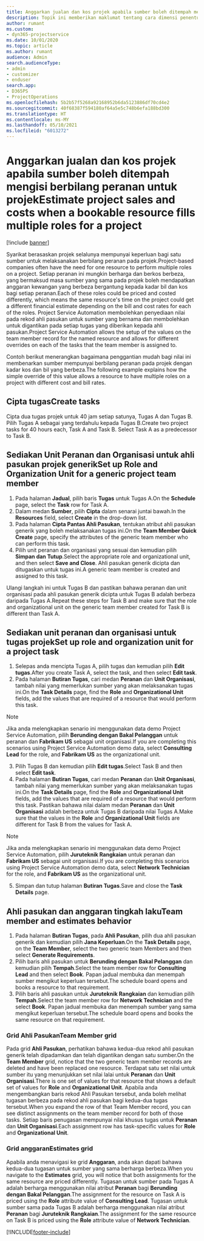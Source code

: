 ```yaml
---
title: Anggarkan jualan dan kos projek apabila sumber boleh ditempah mengisi berbilang peranan untuk projek
description: Topik ini memberikan maklumat tentang cara dimensi penentuan harga boleh digunakan untuk menyokong penentuan harga dan kos untuk sumber yang mengisi berbilang peranan pada projek.
author: rumant
ms.custom:
- dyn365-projectservice
ms.date: 10/01/2020
ms.topic: article
ms.author: rumant
audience: Admin
search.audienceType:
- admin
- customizer
- enduser
search.app:
- D365PS
- ProjectOperations
ms.openlocfilehash: 5b2b57f5268a92168952b6da5123886df70cd4e2
ms.sourcegitcommit: 40f68387f594180af64a5e5c748b6efa188bd300
ms.translationtype: HT
ms.contentlocale: ms-MY
ms.lasthandoff: 05/10/2021
ms.locfileid: "6013272"
---
```

# <a name="estimate-project-sales-and-costs-when-a-bookable-resource-fills-multiple-roles-for-a-project"></a><span data-ttu-id="2b1a6-103">Anggarkan jualan dan kos projek apabila sumber boleh ditempah mengisi berbilang peranan untuk projek</span><span class="sxs-lookup"><span data-stu-id="2b1a6-103">Estimate project sales and costs when a bookable resource fills multiple roles for a project</span></span> 

[!include [banner](../includes/psa-now-project-operations.md)]

<span data-ttu-id="2b1a6-104">Syarikat berasaskan projek selalunya mempunyai keperluan bagi satu sumber untuk melaksanakan berbilang peranan pada projek.</span><span class="sxs-lookup"><span data-stu-id="2b1a6-104">Project-based companies often have the need for one resource to perform multiple roles on a project.</span></span> <span data-ttu-id="2b1a6-105">Setiap peranan ini mungkin berharga dan berkos berbeza, yang bermaksud masa sumber yang sama pada projek boleh mendapatkan anggaran kewangan yang berbeza bergantung kepada kadar bil dan kos bagi setiap peranan.</span><span class="sxs-lookup"><span data-stu-id="2b1a6-105">Each of these roles could be priced and costed differently, which means the same resource's time on the project could get a different financial estimate depending on the bill and cost rates for each of the roles.</span></span> <span data-ttu-id="2b1a6-106">Project Service Automation membolehkan penyediaan nilai pada rekod ahli pasukan untuk sumber yang bernama dan membolehkan untuk digantikan pada setiap tugas yang diberikan kepada ahli pasukan.</span><span class="sxs-lookup"><span data-stu-id="2b1a6-106">Project Service Automation allows the setup of the values on the team member record for the named resource and allows for different overrides on each of the tasks that the team member is assigned to.</span></span>

<span data-ttu-id="2b1a6-107">Contoh berikut menerangkan bagaimana penggantian mudah bagi nilai ini membenarkan sumber mempunyai berbilang peranan pada projek dengan kadar kos dan bil yang berbeza.</span><span class="sxs-lookup"><span data-stu-id="2b1a6-107">The following example  explains how the simple override of this value allows a resource to have multiple roles on a project with different cost and bill rates.</span></span>

## <a name="create-tasks"></a><span data-ttu-id="2b1a6-108">Cipta tugas</span><span class="sxs-lookup"><span data-stu-id="2b1a6-108">Create tasks</span></span>
<span data-ttu-id="2b1a6-109">Cipta dua tugas projek untuk 40 jam setiap satunya, Tugas A dan Tugas B. Pilih Tugas A sebagai yang terdahulu kepada Tugas B.</span><span class="sxs-lookup"><span data-stu-id="2b1a6-109">Create two project tasks for 40 hours each, Task A and Task B. Select Task A as a predecessor to Task B.</span></span>

## <a name="set-up-role-and-organization-unit-for-a-generic-project-team-member"></a><span data-ttu-id="2b1a6-110">Sediakan Unit Peranan dan Organisasi untuk ahli pasukan projek generik</span><span class="sxs-lookup"><span data-stu-id="2b1a6-110">Set up Role and Organization Unit for a generic project team member</span></span>

1. <span data-ttu-id="2b1a6-111">Pada halaman **Jadual**, pilih baris **Tugas** untuk Tugas A.</span><span class="sxs-lookup"><span data-stu-id="2b1a6-111">On the **Schedule** page, select the **Task** row for Task A.</span></span> 
2. <span data-ttu-id="2b1a6-112">Dalam medan **Sumber**, pilih **Cipta** dalam senarai juntai bawah.</span><span class="sxs-lookup"><span data-stu-id="2b1a6-112">In the **Resources** field, select **Create** in the drop-down list.</span></span>
3. <span data-ttu-id="2b1a6-113">Pada halaman **Cipta Pantas Ahli Pasukan**, tentukan atribut ahli pasukan generik yang boleh melaksanakan tugas ini.</span><span class="sxs-lookup"><span data-stu-id="2b1a6-113">On the **Team Member Quick Create** page, specify the attributes of the generic team member who can perform this task.</span></span>
4. <span data-ttu-id="2b1a6-114">Pilih unit peranan dan organisasi yang sesuai dan kemudian pilih **Simpan dan Tutup**.</span><span class="sxs-lookup"><span data-stu-id="2b1a6-114">Select the appropriate role and organizational unit, and then select **Save and Close**.</span></span> <span data-ttu-id="2b1a6-115">Ahli pasukan generik dicipta dan ditugaskan untuk tugas ini.</span><span class="sxs-lookup"><span data-stu-id="2b1a6-115">A generic team member is created and assigned to this task.</span></span> 

<span data-ttu-id="2b1a6-116">Ulangi langkah ini untuk Tugas B dan pastikan bahawa peranan dan unit organisasi pada ahli pasukan generik dicipta untuk Tugas B adalah berbeza daripada Tugas A.</span><span class="sxs-lookup"><span data-stu-id="2b1a6-116">Repeat these steps for Task B and make sure that the role and organizational unit on the generic team member created for Task B is different than Task A.</span></span> 

## <a name="set-up-role-and-organization-unit-for-a-project-task"></a><span data-ttu-id="2b1a6-117">Sediakan unit peranan dan organisasi untuk tugas projek</span><span class="sxs-lookup"><span data-stu-id="2b1a6-117">Set up role and organization unit for a project task</span></span>

1. <span data-ttu-id="2b1a6-118">Selepas anda mencipta Tugas A, pilih tugas dan kemudian pilih **Edit tugas**.</span><span class="sxs-lookup"><span data-stu-id="2b1a6-118">After you create Task A, select the task, and then select **Edit task**.</span></span>
2. <span data-ttu-id="2b1a6-119">Pada halaman **Butiran Tugas**, cari medan **Peranan** dan **Unit Organisasi**, tambah nilai yang memerlukan sumber yang akan melaksanakan tugas ini.</span><span class="sxs-lookup"><span data-stu-id="2b1a6-119">On the **Task Details** page, find the **Role** and **Organizational Unit** fields, add the values that are required of a resource that would perform this task.</span></span> 

  > [!NOTE]
  > <span data-ttu-id="2b1a6-120">Jika anda melengkapkan senario ini menggunakan data demo Project Service Automation, pilih **Berunding dengan Bakal Pelanggan** untuk peranan dan **Fabrikam US** sebagai unit organisasi.</span><span class="sxs-lookup"><span data-stu-id="2b1a6-120">If you are completing this scenarios using Project Service Automation demo data, select **Consulting Lead** for the role, and **Fabrikam US** as the organizational unit.</span></span>

3. <span data-ttu-id="2b1a6-121">Pilih Tugas B dan kemudian pilih **Edit tugas**.</span><span class="sxs-lookup"><span data-stu-id="2b1a6-121">Select Task B and then select **Edit task**.</span></span>
4. <span data-ttu-id="2b1a6-122">Pada halaman **Butiran Tugas**, cari medan **Peranan** dan **Unit Organisasi**, tambah nilai yang memerlukan sumber yang akan melaksanakan tugas ini.</span><span class="sxs-lookup"><span data-stu-id="2b1a6-122">On the **Task Details** page, find the **Role** and **Organizational Unit** fields, add the values that are required of a resource that would perform this task.</span></span> <span data-ttu-id="2b1a6-123">Pastikan bahawa nilai dalam medan **Peranan** dan **Unit Organisasi** adalah berbeza untuk Tugas B daripada nilai Tugas A.</span><span class="sxs-lookup"><span data-stu-id="2b1a6-123">Make sure that the values in the **Role** and **Organizational Unit** fields are different for Task B from the values for Task A.</span></span> 

  > [!NOTE]
  > <span data-ttu-id="2b1a6-124">Jika anda melengkapkan senario ini menggunakan data demo Project Service Automation, pilih **Juruteknik Rangkaian** untuk peranan dan **Fabrikam US** sebagai unit organisasi.</span><span class="sxs-lookup"><span data-stu-id="2b1a6-124">If you are completing this scenarios using Project Service Automation demo data, select **Network Technician** for the role, and **Fabrikam US** as the organizational unit.</span></span>

5. <span data-ttu-id="2b1a6-125">Simpan dan tutup halaman **Butiran Tugas**.</span><span class="sxs-lookup"><span data-stu-id="2b1a6-125">Save and close the **Task Details** page.</span></span> 

## <a name="team-member-and-estimates-behavior"></a><span data-ttu-id="2b1a6-126">Ahli pasukan dan anggaran tingkah laku</span><span class="sxs-lookup"><span data-stu-id="2b1a6-126">Team member and estimates behavior</span></span> 

1. <span data-ttu-id="2b1a6-127">Pada halaman **Butiran Tugas**, pada **Ahli Pasukan**, pilih dua ahli pasukan generik dan kemudian pilih **Jana Keperluan**.</span><span class="sxs-lookup"><span data-stu-id="2b1a6-127">On the **Task Details** page, on the **Team Member**, select the two generic team Members and then select **Generate Requirements**.</span></span> 
2. <span data-ttu-id="2b1a6-128">Pilih baris ahli pasukan untuk **Berunding dengan Bakal Pelanggan** dan kemudian pilih **Tempah**.</span><span class="sxs-lookup"><span data-stu-id="2b1a6-128">Select the team member row for **Consulting Lead** and then select **Book**.</span></span> <span data-ttu-id="2b1a6-129">Papan jadual membuka dan menempah sumber mengikut keperluan tersebut.</span><span class="sxs-lookup"><span data-stu-id="2b1a6-129">The schedule board opens and books a resource to that requirement.</span></span>
3. <span data-ttu-id="2b1a6-130">Pilih baris ahli pasukan untuk **Juruteknik Rangkaian** dan kemudian pilih **Tempah**.</span><span class="sxs-lookup"><span data-stu-id="2b1a6-130">Select the team member row for **Network Technician** and the select **Book**.</span></span> <span data-ttu-id="2b1a6-131">Papan jadual membuka dan menempah sumber yang sama mengikut keperluan tersebut.</span><span class="sxs-lookup"><span data-stu-id="2b1a6-131">The schedule board opens and books the same resource on that requirement.</span></span>

### <a name="team-member-grid"></a><span data-ttu-id="2b1a6-132">Grid Ahli Pasukan</span><span class="sxs-lookup"><span data-stu-id="2b1a6-132">Team Member grid</span></span> 
<span data-ttu-id="2b1a6-133">Pada grid **Ahli Pasukan**, perhatikan bahawa kedua-dua rekod ahli pasukan generik telah dipadamkan dan telah digantikan dengan satu sumber.</span><span class="sxs-lookup"><span data-stu-id="2b1a6-133">On the **Team Member** grid, notice that the two generic team member records are deleted and have been replaced one resource.</span></span> <span data-ttu-id="2b1a6-134">Terdapat satu set nilai untuk sumber itu yang menunjukkan set nilai lalai untuk **Peranan** dan **Unit Organisasi**.</span><span class="sxs-lookup"><span data-stu-id="2b1a6-134">There is one set of values for that resource that shows a default set of values for **Role** and **Organizational Unit**.</span></span>
<span data-ttu-id="2b1a6-135">Apabila anda mengembangkan baris rekod Ahli Pasukan tersebut, anda boleh melihat tugasan berbeza pada rekod ahli pasukan bagi kedua-dua tugas tersebut.</span><span class="sxs-lookup"><span data-stu-id="2b1a6-135">When you expand the row of that Team Member record, you can see distinct assignments on the team member record for both of those tasks.</span></span> <span data-ttu-id="2b1a6-136">Setiap baris penugasan mempunyai nilai khusus tugas untuk **Peranan** dan **Unit Organisasi**.</span><span class="sxs-lookup"><span data-stu-id="2b1a6-136">Each assignment row has task-specific values for **Role** and **Organizational Unit**.</span></span> 

### <a name="estimates-grid"></a><span data-ttu-id="2b1a6-137">Grid anggaran</span><span class="sxs-lookup"><span data-stu-id="2b1a6-137">Estimates grid</span></span> 
<span data-ttu-id="2b1a6-138">Apabila anda menavigasi ke grid **Anggaran**, anda akan dapati bahawa kedua-dua tugasan untuk sumber yang sama berharga berbeza.</span><span class="sxs-lookup"><span data-stu-id="2b1a6-138">When you navigate to the **Estimates** grid, you will notice that both assignments for the same resource are priced differently.</span></span>
<span data-ttu-id="2b1a6-139">Tugasan untuk sumber pada Tugas A adalah berharga menggunakan nilai atribut **Peranan** bagi **Berunding dengan Bakal Pelanggan**.</span><span class="sxs-lookup"><span data-stu-id="2b1a6-139">The assignment for the resource on Task A is priced using the **Role** attribute value of **Consulting Lead**.</span></span> <span data-ttu-id="2b1a6-140">Tugasan untuk sumber sama pada Tugas B adalah berharga menggunakan nilai atribut **Peranan** bagi **Juruteknik Rangkaian**.</span><span class="sxs-lookup"><span data-stu-id="2b1a6-140">The assignment for the same resource on Task B is priced using the **Role** attribute value of **Network Technician**.</span></span>



[!INCLUDE[footer-include](../includes/footer-banner.md)]